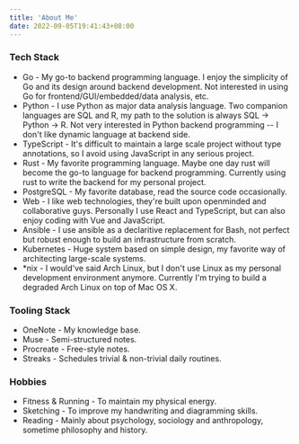 ```yaml
---
title: 'About Me'
date: 2022-09-05T19:41:43+08:00
---
```


### Tech Stack

- Go - My go-to backend programming language. I enjoy the simplicity of Go and its design around backend development. Not interested in using Go for frontend/GUI/embedded/data analysis, etc.
- Python - I use Python as major data analysis language. Two companion languages are SQL and R, my path to the solution is always SQL -> Python -> R. Not very interested in Python backend programming -- I don't like dynamic language at backend side.
- TypeScript - It's difficult to maintain a large scale project without type annotations, so I avoid using JavaScript in any serious project.
- Rust - My favorite programming language. Maybe one day rust will become the go-to language for backend programming. Currently using rust to write the backend for my personal project.
- PostgreSQL - My favorite database, read the source code occasionally.
- Web - I like web technologies, they're built upon openminded and collaborative guys. Personally I use React and TypeScript, but can also enjoy coding with Vue and JavaScript.
- Ansible - I use ansible as a declaritive replacement for Bash, not perfect but robust enough to build an infrastructure from scratch.
- Kubernetes - Huge system based on simple design, my favorite way of architecting large-scale systems.
- \*nix - I would've said Arch Linux, but I don't use Linux as my personal development environment anymore. Currently I'm trying to build a degraded Arch Linux on top of Mac OS X.

### Tooling Stack

- OneNote - My knowledge base.
- Muse - Semi-structured notes.
- Procreate - Free-style notes.
- Streaks - Schedules trivial & non-trivial daily routines.

### Hobbies

- Fitness & Running - To maintain my physical energy.
- Sketching - To improve my handwriting and diagramming skills.
- Reading - Mainly about psychology, sociology and anthropology, sometime philosophy and history.
